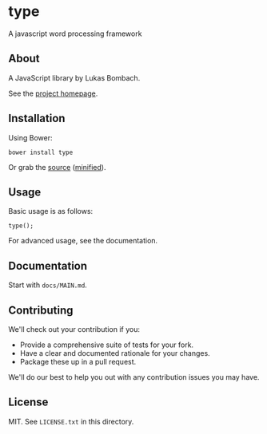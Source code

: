 # type

A javascript word processing framework

## About

A JavaScript library by Lukas Bombach.

See the [project homepage](http://LukasBombach.github.io/type).

## Installation

Using Bower:

    bower install type

Or grab the [source](https://github.com/LukasBombach/Type.js/dist/type.js) ([minified](https://github.com/LukasBombach/Type.js/dist/type.min.js)).

## Usage

Basic usage is as follows:

    type();

For advanced usage, see the documentation.

## Documentation

Start with `docs/MAIN.md`.

## Contributing

We'll check out your contribution if you:

* Provide a comprehensive suite of tests for your fork.
* Have a clear and documented rationale for your changes.
* Package these up in a pull request.

We'll do our best to help you out with any contribution issues you may have.

## License

MIT. See `LICENSE.txt` in this directory.

